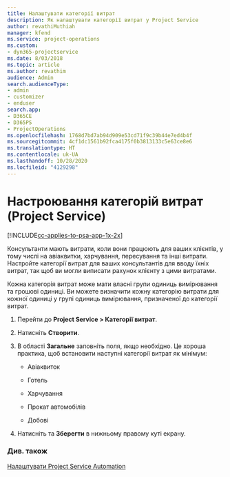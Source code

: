 ```yaml
---
title: Налаштувати категорії витрат
description: Як налаштувати категорії витрат у Project Service
author: revathiMuthiah
manager: kfend
ms.service: project-operations
ms.custom:
- dyn365-projectservice
ms.date: 8/03/2018
ms.topic: article
ms.author: revathim
audience: Admin
search.audienceType:
- admin
- customizer
- enduser
search.app:
- D365CE
- D365PS
- ProjectOperations
ms.openlocfilehash: 1768d7bd7ab94d909e53cd71f9c39b44e7ed4b4f
ms.sourcegitcommit: 4cf1dc1561b92fca4175f0b3813133c5e63ce8e6
ms.translationtype: HT
ms.contentlocale: uk-UA
ms.lasthandoff: 10/28/2020
ms.locfileid: "4129298"
---
```

# <a name="configure-expense-categories-project-service"></a>Настроювання категорій витрат (Project Service)

[!INCLUDE[cc-applies-to-psa-app-1x-2x](../includes/cc-applies-to-psa-app-1x-2x.md)]

Консультанти мають витрати, коли вони працюють для ваших клієнтів, у тому числі на авіаквитки, харчування, пересування та інші витрати. Настройте категорії витрат для ваших консультантів для вводу їхніх витрат, так щоб ви могли виписати рахунок клієнту з цими витратами.  
  
Кожна категорія витрат може мати власні групи одиниць вимірювання та грошові одиниці. Ви можете визначити кожну категорію витрати для кожної одиниці у групі одиниць вимірювання, призначеної до категорії витрат.  
  
1.  Перейти до **Project Service > Категорії витрат**.  
  
2.  Натисніть **Створити**.  
  
3.  В області **Загальне** заповніть поля, якщо необхідно. Це хороша практика, щоб встановити наступні категорії витрат як мінімум:  
  
    -   Авіаквиток  
  
    -   Готель  
  
    -   Харчування  
  
    -   Прокат автомобілів  
  
    -   Добові  
  
4.  Натисніть та **Зберегти** в нижньому правому куті екрану.  
  
### <a name="see-also"></a>Див. також  
 [Налаштувати Project Service Automation](../psa/configure.md)
